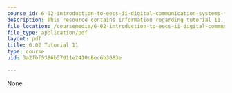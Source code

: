 ```yaml
---
course_id: 6-02-introduction-to-eecs-ii-digital-communication-systems-fall-2012
description: This resource contains information regarding tutorial 11.
file_location: /coursemedia/6-02-introduction-to-eecs-ii-digital-communication-systems-fall-2012/3a2fbf5386b57011e2410c8ec6b3683e_MIT6_02F12_tutor11.pdf
file_type: application/pdf
layout: pdf
title: 6.02 Tutorial 11
type: course
uid: 3a2fbf5386b57011e2410c8ec6b3683e

---
```

None